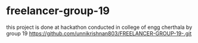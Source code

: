 # freelancer-group-19
this project is done at hackathon conducted in college of engg cherthala by group 19
https://github.com/unnikrishnan803/FREELANCER-GROUP-19-.git
